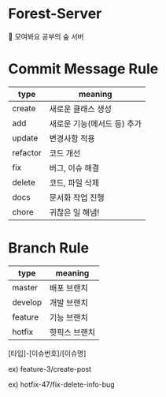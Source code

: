 # Forest-Server
🌳 모여봐요 공부의 숲 서버

# Commit Message Rule

| type | meaning |
| ---- | ------- |
| create |	새로운 클래스 생성 |
| add	| 새로운 기능(메서드 등) 추가 |
| update |	변경사항 적용 |
| refactor	| 코드 개선 |
| fix	| 버그, 이슈 해결 |
| delete |	코드, 파일 삭제 |
| docs |	문서화 작업 진행 |
| chore	| 귀찮은 일 해냄! |

# Branch Rule

| type | meaning |
| ---- | ------- |
| master |	배포 브랜치 |
| develop	| 개발 브랜치 |
| feature |	기능 브랜치 |
| hotfix	| 핫픽스 브랜치 |

[타입]-[이슈번호]/[이슈명]

ex) feature-3/create-post

ex) hotfix-47/fix-delete-info-bug
